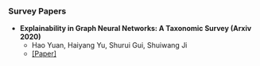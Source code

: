 ### Survey Papers

- **Explainability in Graph Neural Networks: A Taxonomic Survey (Arxiv 2020)**
  - Hao Yuan, Haiyang Yu, Shurui Gui, Shuiwang Ji
  - [[Paper]](https://arxiv.org/abs/2012.15445)
